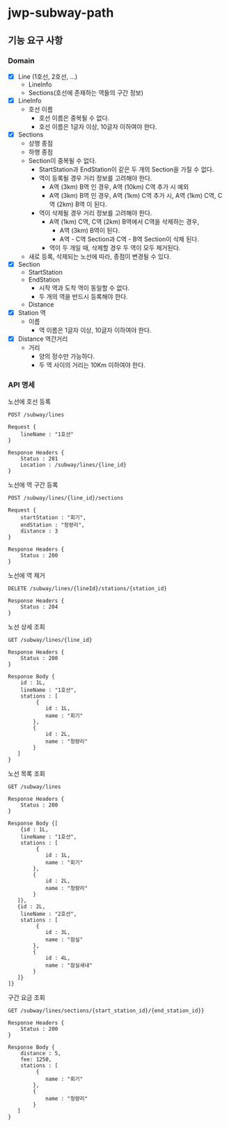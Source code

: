 # jwp-subway-path

## 기능 요구 사항

### Domain

- [x] Line (1호선, 2호선, ...)
    - LineInfo
    - Sections(호선에 존재하는 역들의 구간 정보)
- [x] LineInfo
    - 호선 이름
        - 호선 이름은 중복될 수 없다.
        - 호선 이름은 1글자 이상, 10글자 이하여야 한다.
- [x] Sections
    - 상행 종점
    - 하행 종점
    - Section이 중복될 수 없다.
        - StartStation과 EndStation이 같은 두 개의 Section을 가질 수 없다.
        - 역이 등록될 경우 거리 정보를 고려해야 한다.
            - A역 (3km) B역 인 경우, A역 (10km) C역 추가 시 예외
            - A역 (3km) B역 인 경우, A역 (1km) C역 추가 시, A역 (1km) C역, C역 (2km) B역 이 된다.
        - 역이 삭제될 경우 거리 정보를 고려해야 한다.
            - A역 (1km) C역, C역 (2km) B역에서 C역을 삭제하는 경우,
                - A역 (3km) B역이 된다.
                - A역 - C역 Section과 C역 - B역 Section이 삭제 된다.
            - 역이 두 개일 때, 삭제할 경우 두 역이 모두 제거된다.
    - 새로 등록, 삭제되는 노선에 따라, 종점이 변경될 수 있다.
- [x] Section
    - StartStation
    - EndStation
        - 시작 역과 도착 역이 동일할 수 없다.
        - 두 개의 역을 반드시 등록해야 한다.
    - Distance
- [x] Station 역
    - 이름
        - 역 이름은 1글자 이상, 10글자 이하여야 한다.
- [x] Distance 역간거리
    - 거리
        - 양의 정수만 가능하다.
        - 두 역 사이의 거리는 10Km 이하여야 한다.

### API 명세

노선에 호선 등록

```text
POST /subway/lines

Request {
    lineName : "1호선"
}

Response Headers {
    Status : 201
    Location : /subway/lines/{line_id}
}
```

노선에 역 구간 등록

```text
POST /subway/lines/{line_id}/sections

Request {
    startStation : "회기",
    endStation : "청량리",
    distance : 3
}

Response Headers {
    Status : 200
}
```

노선에 역 제거

```text
DELETE /subway/lines/{lineId}/stations/{station_id}

Response Headers {
    Status : 204
}
```

노선 상세 조회

```text
GET /subway/lines/{line_id}

Response Headers {
    Status : 200
}

Response Body {
    id : 1L,
    lineName : "1호선",
    stations : [
         {
            id : 1L,
            name : "회기"
        },
        {
            id : 2L,
            name : "청량리"
        }
   ]
}
```

노선 목록 조회

```text
GET /subway/lines

Response Headers {
    Status : 200
}

Response Body {[
    {id : 1L,
    lineName : "1호선",
    stations : [
         {
            id : 1L,
            name : "회기"
        },
        {
            id : 2L,
            name : "청량리"
        }
   ]},
   {id : 2L,
    lineName : "2호선",
    stations : [
         {
            id : 3L,
            name : "잠실"
        },
        {
            id : 4L,
            name : "잠실새내"
        }
   ]}
]}
```

구간 요금 조회

```text
GET /subway/lines/sections/{start_station_id}/{end_station_id}}

Response Headers {
    Status : 200
}

Response Body {
    distance : 5,
    fee: 1250,
    stations : [
         {
            name : "회기"
        },
        {
            name : "청량리"
        }
   ]
}
```
